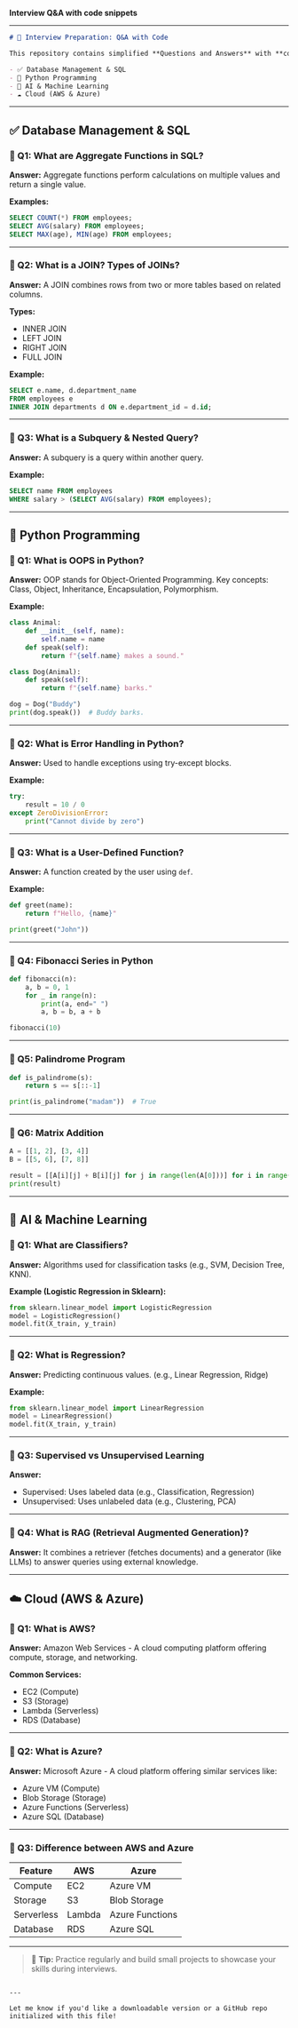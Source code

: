 **Interview Q&A with code snippets** 

---
```markdown
# 📘 Interview Preparation: Q&A with Code

This repository contains simplified **Questions and Answers** with **code examples** for interview preparation, covering:

- ✅ Database Management & SQL  
- 🐍 Python Programming  
- 🧠 AI & Machine Learning  
- ☁️ Cloud (AWS & Azure)
```
---

## ✅ Database Management & SQL

### 🔹 Q1: What are Aggregate Functions in SQL?
**Answer:** Aggregate functions perform calculations on multiple values and return a single value.

**Examples:**
```sql
SELECT COUNT(*) FROM employees;
SELECT AVG(salary) FROM employees;
SELECT MAX(age), MIN(age) FROM employees;
```

---

### 🔹 Q2: What is a JOIN? Types of JOINs?
**Answer:** A JOIN combines rows from two or more tables based on related columns.

**Types:**
- INNER JOIN
- LEFT JOIN
- RIGHT JOIN
- FULL JOIN

**Example:**
```sql
SELECT e.name, d.department_name
FROM employees e
INNER JOIN departments d ON e.department_id = d.id;
```

---

### 🔹 Q3: What is a Subquery & Nested Query?
**Answer:** A subquery is a query within another query.

**Example:**
```sql
SELECT name FROM employees
WHERE salary > (SELECT AVG(salary) FROM employees);
```

---

## 🐍 Python Programming

### 🔹 Q1: What is OOPS in Python?
**Answer:** OOP stands for Object-Oriented Programming. Key concepts: Class, Object, Inheritance, Encapsulation, Polymorphism.

**Example:**
```python
class Animal:
    def __init__(self, name):
        self.name = name
    def speak(self):
        return f"{self.name} makes a sound."

class Dog(Animal):
    def speak(self):
        return f"{self.name} barks."

dog = Dog("Buddy")
print(dog.speak())  # Buddy barks.
```

---

### 🔹 Q2: What is Error Handling in Python?
**Answer:** Used to handle exceptions using try-except blocks.

**Example:**
```python
try:
    result = 10 / 0
except ZeroDivisionError:
    print("Cannot divide by zero")
```

---

### 🔹 Q3: What is a User-Defined Function?
**Answer:** A function created by the user using `def`.

**Example:**
```python
def greet(name):
    return f"Hello, {name}"

print(greet("John"))
```

---

### 🔹 Q4: Fibonacci Series in Python
```python
def fibonacci(n):
    a, b = 0, 1
    for _ in range(n):
        print(a, end=" ")
        a, b = b, a + b

fibonacci(10)
```

---

### 🔹 Q5: Palindrome Program
```python
def is_palindrome(s):
    return s == s[::-1]

print(is_palindrome("madam"))  # True
```

---

### 🔹 Q6: Matrix Addition
```python
A = [[1, 2], [3, 4]]
B = [[5, 6], [7, 8]]

result = [[A[i][j] + B[i][j] for j in range(len(A[0]))] for i in range(len(A))]
print(result)
```

---

## 🧠 AI & Machine Learning

### 🔹 Q1: What are Classifiers?
**Answer:** Algorithms used for classification tasks (e.g., SVM, Decision Tree, KNN).

**Example (Logistic Regression in Sklearn):**
```python
from sklearn.linear_model import LogisticRegression
model = LogisticRegression()
model.fit(X_train, y_train)
```

---

### 🔹 Q2: What is Regression?
**Answer:** Predicting continuous values. (e.g., Linear Regression, Ridge)

**Example:**
```python
from sklearn.linear_model import LinearRegression
model = LinearRegression()
model.fit(X_train, y_train)
```

---

### 🔹 Q3: Supervised vs Unsupervised Learning
**Answer:**
- Supervised: Uses labeled data (e.g., Classification, Regression)
- Unsupervised: Uses unlabeled data (e.g., Clustering, PCA)

---

### 🔹 Q4: What is RAG (Retrieval Augmented Generation)?
**Answer:** It combines a retriever (fetches documents) and a generator (like LLMs) to answer queries using external knowledge.

---

## ☁️ Cloud (AWS & Azure)

### 🔹 Q1: What is AWS?
**Answer:** Amazon Web Services - A cloud computing platform offering compute, storage, and networking.

**Common Services:**
- EC2 (Compute)
- S3 (Storage)
- Lambda (Serverless)
- RDS (Database)

---

### 🔹 Q2: What is Azure?
**Answer:** Microsoft Azure - A cloud platform offering similar services like:
- Azure VM (Compute)
- Blob Storage (Storage)
- Azure Functions (Serverless)
- Azure SQL (Database)

---

### 🔹 Q3: Difference between AWS and Azure
| Feature        | AWS           | Azure         |
|----------------|----------------|----------------|
| Compute        | EC2            | Azure VM       |
| Storage        | S3             | Blob Storage   |
| Serverless     | Lambda         | Azure Functions|
| Database       | RDS            | Azure SQL      |

---

> 📌 **Tip:** Practice regularly and build small projects to showcase your skills during interviews.
```

---

Let me know if you'd like a downloadable version or a GitHub repo initialized with this file!
